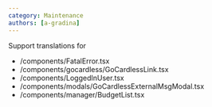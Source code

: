 ```yaml
---
category: Maintenance
authors: [a-gradina]
---
```


Support translations for
- /components/FatalError.tsx
- /components/gocardless/GoCardlessLink.tsx
- /components/LoggedInUser.tsx
- /components/modals/GoCardlessExternalMsgModal.tsx
- /components/manager/BudgetList.tsx
